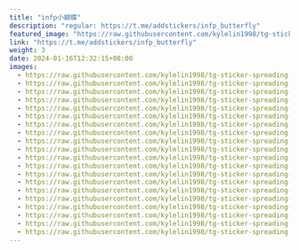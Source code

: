 ```yaml
---
title: "infp小蝴蝶"
description: "regular: https://t.me/addstickers/infp_butterfly"
featured_image: "https://raw.githubusercontent.com/kylelin1998/tg-sticker-spreading-worldwide-images/main/img/b05c12dc-398e-4b3b-aa69-1df2192a20b8.jpg"
link: "https://t.me/addstickers/infp_butterfly"
weight: 3
date: 2024-01-16T12:32:15+08:00
images:
  - https://raw.githubusercontent.com/kylelin1998/tg-sticker-spreading-worldwide-images/main/img/b05c12dc-398e-4b3b-aa69-1df2192a20b8.jpg
  - https://raw.githubusercontent.com/kylelin1998/tg-sticker-spreading-worldwide-images/main/img/73753e4b-1341-4f6a-a8c2-7e0c1d69258f.jpg
  - https://raw.githubusercontent.com/kylelin1998/tg-sticker-spreading-worldwide-images/main/img/f4166a7f-00f9-4b4c-9770-e06c83e58da9.jpg
  - https://raw.githubusercontent.com/kylelin1998/tg-sticker-spreading-worldwide-images/main/img/81cc41e8-0901-44f9-b473-d09c5d2cada1.jpg
  - https://raw.githubusercontent.com/kylelin1998/tg-sticker-spreading-worldwide-images/main/img/92575b32-3feb-47bf-b2d3-c79ea3f57fa7.jpg
  - https://raw.githubusercontent.com/kylelin1998/tg-sticker-spreading-worldwide-images/main/img/901fa73b-9be4-4053-ad0d-8d4134087e60.jpg
  - https://raw.githubusercontent.com/kylelin1998/tg-sticker-spreading-worldwide-images/main/img/46f6d127-533f-43f4-b914-dd503782ad59.jpg
  - https://raw.githubusercontent.com/kylelin1998/tg-sticker-spreading-worldwide-images/main/img/fb11ed0b-94f9-488e-9493-c46e8520f3aa.jpg
  - https://raw.githubusercontent.com/kylelin1998/tg-sticker-spreading-worldwide-images/main/img/8de1a97f-ccad-4b06-9b40-f583a1a15cf6.jpg
  - https://raw.githubusercontent.com/kylelin1998/tg-sticker-spreading-worldwide-images/main/img/0625e1ed-15d5-4b35-950e-fd165039d8ea.jpg
  - https://raw.githubusercontent.com/kylelin1998/tg-sticker-spreading-worldwide-images/main/img/25895b68-95d7-4ef0-8308-e9acc0e524e9.jpg
  - https://raw.githubusercontent.com/kylelin1998/tg-sticker-spreading-worldwide-images/main/img/c4442f54-9942-4e5c-8398-26e964bfe5a4.jpg
  - https://raw.githubusercontent.com/kylelin1998/tg-sticker-spreading-worldwide-images/main/img/6b8e76ee-0696-4077-a7bd-5b76e2974ba9.jpg
  - https://raw.githubusercontent.com/kylelin1998/tg-sticker-spreading-worldwide-images/main/img/a1a2bef7-10be-471e-a842-7f1106bd21f7.jpg
  - https://raw.githubusercontent.com/kylelin1998/tg-sticker-spreading-worldwide-images/main/img/416c6e90-7e8d-4327-8ec3-51396aaad624.jpg
  - https://raw.githubusercontent.com/kylelin1998/tg-sticker-spreading-worldwide-images/main/img/db2e21c3-5ac5-41d3-898a-85b7b456b577.jpg
  - https://raw.githubusercontent.com/kylelin1998/tg-sticker-spreading-worldwide-images/main/img/f3403e3d-00d4-4dc3-ac2c-5a73e5aad202.jpg
  - https://raw.githubusercontent.com/kylelin1998/tg-sticker-spreading-worldwide-images/main/img/77a1a121-71f1-48e6-ab35-c410e20049c5.jpg
  - https://raw.githubusercontent.com/kylelin1998/tg-sticker-spreading-worldwide-images/main/img/1f8dc156-0ff5-40e0-be8f-276f5c0507c8.jpg
  - https://raw.githubusercontent.com/kylelin1998/tg-sticker-spreading-worldwide-images/main/img/03795a22-ef71-4e7c-a6d4-ec428beebb5c.jpg
---
```

